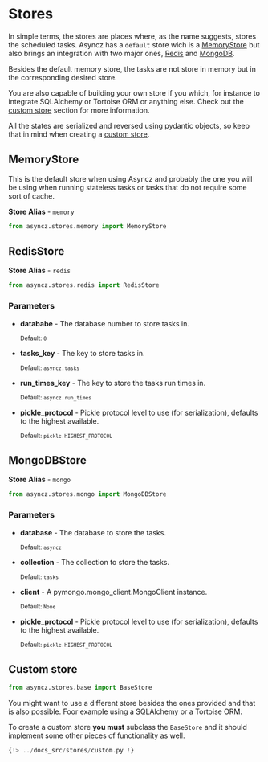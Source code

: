 # Stores

In simple terms, the stores are places where, as the name suggests, stores the scheduled tasks.
Asyncz has a `default` store wich is a [MemoryStore](#memoryStore) but also brings an integration
with two major ones, [Redis](#redisstore) and [MongoDB](#mongostore).

Besides the default memory store, the tasks are not store in memory but in the corresponding desired
store.

You are also capable of building your own store if you which, for instance to integrate SQLAlchemy
or Tortoise ORM or anything else. Check out the [custom store](#custom-store) section for more
information.

All the states are serialized and reversed using pydantic objects, so keep that in mind when
creating a [custom store](#custom-store).

## MemoryStore

This is the default store when using Asyncz and probably the one you will be using when running
stateless tasks or tasks that do not require some sort of cache.

**Store Alias** - `memory`

```python
from asyncz.stores.memory import MemoryStore
```

## RedisStore

**Store Alias** - `redis`

```python
from asyncz.stores.redis import RedisStore
```

### Parameters

* **datababe** - The database number to store tasks in.

    <sup>Default: `0`</sup>

* **tasks_key** - The key to store tasks in.

    <sup>Default: `asyncz.tasks`</sup>

* **run_times_key** - The key to store the tasks run times in.

    <sup>Default: `asyncz.run_times`</sup>

* **pickle_protocol** - Pickle protocol level to use (for serialization), defaults to the
highest available.

    <sup>Default: `pickle.HIGHEST_PROTOCOL`</sup>

## MongoDBStore

**Store Alias** - `mongo`

```python
from asyncz.stores.mongo import MongoDBStore
```

### Parameters

* **database** - The database to store the tasks.

    <sup>Default: `asyncz`</sup>

* **collection** - The collection to store the tasks.

    <sup>Default: `tasks`</sup>

* **client** - A pymongo.mongo_client.MongoClient instance.

    <sup>Default: `None`</sup>

* **pickle_protocol** - Pickle protocol level to use (for serialization), defaults to the highest
available.

    <sup>Default: `pickle.HIGHEST_PROTOCOL`</sup>

## Custom store

```python
from asyncz.stores.base import BaseStore
```

You might want to use a different store besides the ones provided and that is also possible.
Foor example using a SQLAlchemy or a Tortoise ORM.

To create a custom store **you must** subclass the `BaseStore` and it should implement some
other pieces of functionality as well.

```python
{!> ../docs_src/stores/custom.py !}
```
